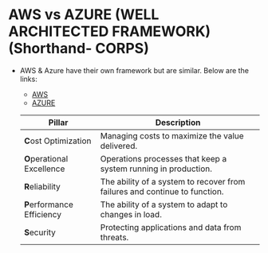 # AWS vs AZURE (WELL ARCHITECTED FRAMEWORK) (Shorthand- CORPS)
+ AWS & Azure have their own framework but are similar. Below are the links:
  + [AWS](https://aws.amazon.com/architecture/well-architected/)
  + [AZURE](https://docs.microsoft.com/en-us/azure/architecture/framework/)  
    
  | Pillar  | Description |
  | ------- | ----------- |
  | **C**ost Optimization  | Managing costs to maximize the value delivered.  |
  | **O**perational Excellence  | Operations processes that keep a system running in production.  |
  | **R**eliability  | The ability of a system to recover from failures and continue to function.  |
  | **P**erformance Efficiency  | The ability of a system to adapt to changes in load.  |
  | **S**ecurity  | Protecting applications and data from threats.  |
